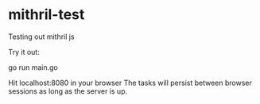 # mithril-test
Testing out mithril js

Try it out:

go run main.go

Hit localhost:8080 in your browser
The tasks will persist between browser sessions as long as the server is up.
